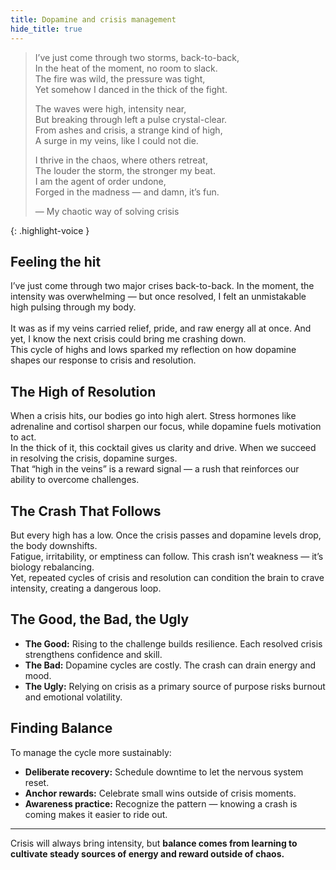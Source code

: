 ```yaml
---
title: Dopamine and crisis management
hide_title: true
---
```



> I’ve just come through two storms, back-to-back, <br>
> In the heat of the moment, no room to slack. <br>
> The fire was wild, the pressure was tight, <br>
> Yet somehow I danced in the thick of the fight. <br>  
>  
> The waves were high, intensity near, <br>
> But breaking through left a pulse crystal-clear. <br>
> From ashes and crisis, a strange kind of high, <br>
> A surge in my veins, like I could not die. <br>  
>  
> I thrive in the chaos, where others retreat, <br>
> The louder the storm, the stronger my beat. <br>
> I am the agent of order undone, <br>
> Forged in the madness — and damn, it’s fun.<br>
>   
> — My chaotic way of solving crisis  
> 
{: .highlight-voice }  


## Feeling the hit
I’ve just come through two major crises back-to-back. In the moment, the intensity was overwhelming — but once resolved, I felt an unmistakable high pulsing through my body.<br>  
It was as if my veins carried relief, pride, and raw energy all at once. And yet, I know the next crisis could bring me crashing down.<br>
This cycle of highs and lows sparked my reflection on how dopamine shapes our response to crisis and resolution.  

## The High of Resolution  
When a crisis hits, our bodies go into high alert. Stress hormones like adrenaline and cortisol sharpen our focus, while dopamine fuels motivation to act.<br>
In the thick of it, this cocktail gives us clarity and drive. When we succeed in resolving the crisis, dopamine surges.<br>
That “high in the veins” is a reward signal — a rush that reinforces our ability to overcome challenges.

## The Crash That Follows  
But every high has a low. Once the crisis passes and dopamine levels drop, the body downshifts.<br>
Fatigue, irritability, or emptiness can follow. This crash isn’t weakness — it’s biology rebalancing.<br>
Yet, repeated cycles of crisis and resolution can condition the brain to crave intensity, creating a dangerous loop.

## The Good, the Bad, the Ugly  
- **The Good:** Rising to the challenge builds resilience. Each resolved crisis strengthens confidence and skill.  
- **The Bad:** Dopamine cycles are costly. The crash can drain energy and mood.  
- **The Ugly:** Relying on crisis as a primary source of purpose risks burnout and emotional volatility.

## Finding Balance  
To manage the cycle more sustainably:  
- **Deliberate recovery:** Schedule downtime to let the nervous system reset.  
- **Anchor rewards:** Celebrate small wins outside of crisis moments.  
- **Awareness practice:** Recognize the pattern — knowing a crash is coming makes it easier to ride out.

---

Crisis will always bring intensity, but **balance comes from learning to cultivate steady sources of energy and reward outside of chaos.** 